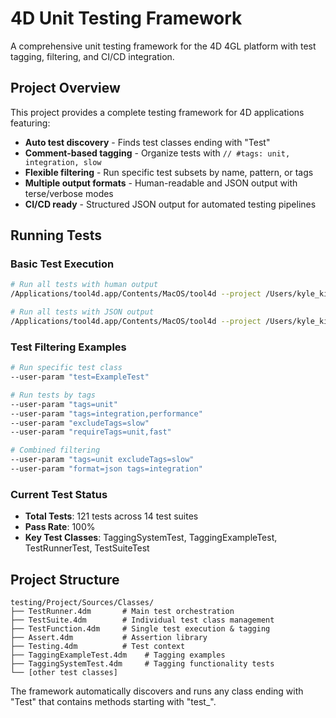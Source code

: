 # 4D Unit Testing Framework

A comprehensive unit testing framework for the 4D 4GL platform with test tagging, filtering, and CI/CD integration.

## Project Overview

This project provides a complete testing framework for 4D applications featuring:

- **Auto test discovery** - Finds test classes ending with "Test"  
- **Comment-based tagging** - Organize tests with `// #tags: unit, integration, slow`
- **Flexible filtering** - Run specific test subsets by name, pattern, or tags
- **Multiple output formats** - Human-readable and JSON output with terse/verbose modes
- **CI/CD ready** - Structured JSON output for automated testing pipelines

## Running Tests

### Basic Test Execution

```bash
# Run all tests with human output
/Applications/tool4d.app/Contents/MacOS/tool4d --project /Users/kyle_kincer/src/testing-4d/testing/Project/testing.4DProject --skip-onstartup --dataless --startup-method "test"

# Run all tests with JSON output  
/Applications/tool4d.app/Contents/MacOS/tool4d --project /Users/kyle_kincer/src/testing-4d/testing/Project/testing.4DProject --skip-onstartup --dataless --startup-method "test" --user-param "format=json"
```

### Test Filtering Examples

```bash
# Run specific test class
--user-param "test=ExampleTest"

# Run tests by tags
--user-param "tags=unit"
--user-param "tags=integration,performance" 
--user-param "excludeTags=slow"
--user-param "requireTags=unit,fast"

# Combined filtering
--user-param "tags=unit excludeTags=slow"
--user-param "format=json tags=integration"
```

### Current Test Status

- **Total Tests**: 121 tests across 14 test suites
- **Pass Rate**: 100% 
- **Key Test Classes**: TaggingSystemTest, TaggingExampleTest, TestRunnerTest, TestSuiteTest

## Project Structure

```
testing/Project/Sources/Classes/
├── TestRunner.4dm       # Main test orchestration
├── TestSuite.4dm        # Individual test class management  
├── TestFunction.4dm     # Single test execution & tagging
├── Assert.4dm           # Assertion library
├── Testing.4dm          # Test context
├── TaggingExampleTest.4dm    # Tagging examples
├── TaggingSystemTest.4dm     # Tagging functionality tests
└── [other test classes]
```

The framework automatically discovers and runs any class ending with "Test" that contains methods starting with "test_".
